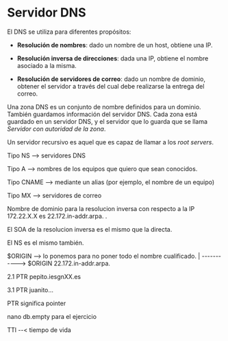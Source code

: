 # Servidor DNS

El DNS se utiliza para diferentes propósitos:

* **Resolución de nombres**: dado un nombre de un host, obtiene una IP.

* **Resolución inversa de direcciones**: dada una IP, obtiene el nombre
					 asociado a la misma.

* **Resolución de servidores de correo**: dado un nombre de dominio, obtener
					  el servidor a través del cual debe
					  realizarse la entrega del correo.

Una zona DNS es un conjunto de nombre definidos para un dominio. También 
guardamos información del servidor DNS. Cada zona está guardado en un servidor DNS, y 
el servidor que lo guarda que se llama _Servidor con autoridad de la zona_.

Un servidor recursivo es aquel que es capaz de llamar a los _root servers_.

Tipo NS --> servidores DNS

Tipo A --> nombres de los equipos que quiero que sean conocidos.

Tipo CNAME --> mediante un alias (por ejemplo, el nombre de un equipo)

Tipo MX --> servidores de correo

Nombre de dominio para la resolucion inversa con respecto a la IP 172.22.X.X es
22.172.in-addr.arpa. .

El SOA de la resolucion inversa es el mismo que la directa.

El NS es el mismo también.

$ORIGIN --> lo ponemos para no poner todo el nombre cualificado.
|
-----------> $ORIGIN 22.172.in-addr.arpa.

2.1 PTR pepito.iesgnXX.es

3.1 PTR juanito...  

PTR significa pointer


nano db.empty para el ejercicio

TTl --< tiempo de vida

